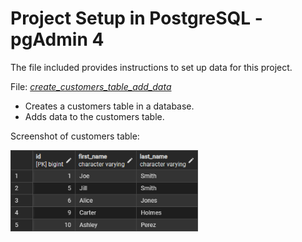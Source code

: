 # Project Setup in PostgreSQL - pgAdmin 4

The file included provides instructions to set up data for this project.

File: [_create_customers_table_add_data_](create_customers_table_add_data.sql) 

* Creates a customers table in a database.
* Adds data to the customers table.

Screenshot of customers table:

<img src="customers_table.png" alt="customers_table" width="300"/>
